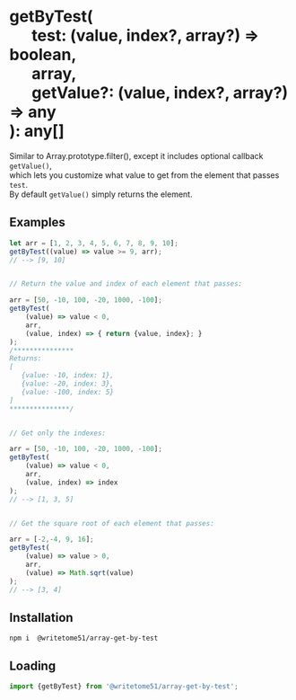 # getByTest(<br>&nbsp;&nbsp;&nbsp;&nbsp;&nbsp;&nbsp;test: (value, index?, array?) => boolean,<br>&nbsp;&nbsp;&nbsp;&nbsp;&nbsp;&nbsp;array,<br>&nbsp;&nbsp;&nbsp;&nbsp;&nbsp;&nbsp;getValue?: (value, index?, array?) => any<br>): any[]

Similar to Array.prototype.filter(), except it includes optional callback `getValue()`,  
which lets you customize what value to get from the element that passes `test`.  
By default `getValue()` simply returns the element.


## Examples
```js
let arr = [1, 2, 3, 4, 5, 6, 7, 8, 9, 10];
getByTest((value) => value >= 9, arr);
// --> [9, 10]


// Return the value and index of each element that passes:

arr = [50, -10, 100, -20, 1000, -100];
getByTest(
    (value) => value < 0, 
    arr,
    (value, index) => { return {value, index}; }
);
/*************** 
Returns:
[
   {value: -10, index: 1}, 
   {value: -20, index: 3}, 
   {value: -100, index: 5}
]
***************/


// Get only the indexes:

arr = [50, -10, 100, -20, 1000, -100];
getByTest(
    (value) => value < 0, 
    arr, 
    (value, index) => index
);
// --> [1, 3, 5]


// Get the square root of each element that passes:

arr = [-2,-4, 9, 16];
getByTest(
    (value) => value > 0,
    arr,
    (value) => Math.sqrt(value)
);
// --> [3, 4]
```

## Installation
`npm i  @writetome51/array-get-by-test`

## Loading
```ts
import {getByTest} from '@writetome51/array-get-by-test';
```
